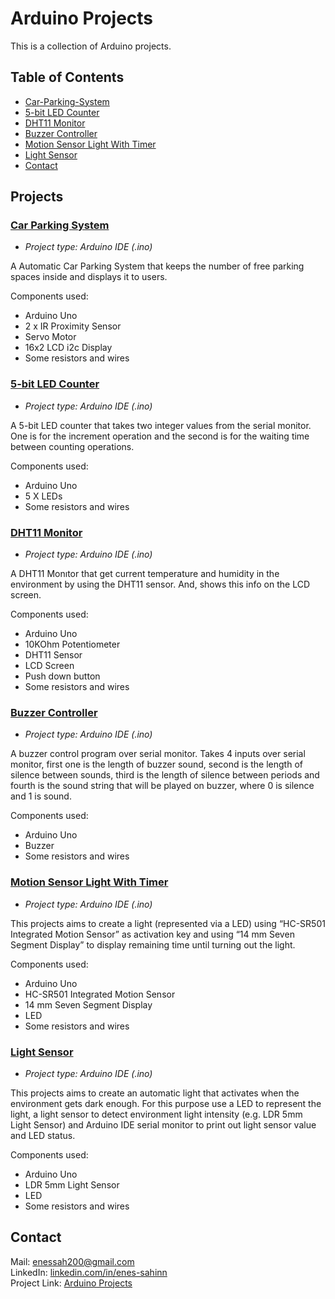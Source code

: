 # Arduino Projects

This is a collection of Arduino projects.

## Table of Contents

* [Car-Parking-System](#car-parking-system)
* [5-bit LED Counter](#5-bit-led-counter)
* [DHT11 Monitor](#dht11-monitor)
* [Buzzer Controller](#buzzer-controller)
* [Motion Sensor Light With Timer](#motion-sensor-light-with-timer)
* [Light Sensor](#light-sensor)
* [Contact](#contact)

## Projects

### [Car Parking System](../master/car-parking-system)

* *Project type: Arduino IDE (.ino)*

A Automatic Car Parking System that keeps the number of free parking spaces inside and displays it to users.

Components used:
* Arduino Uno
* 2 x IR Proximity Sensor
* Servo Motor
* 16x2 LCD i2c Display
* Some resistors and wires

### [5-bit LED Counter](../master/5-bit-led-counter)

* *Project type: Arduino IDE (.ino)*

A 5-bit LED counter that takes two integer values from the serial monitor. One is for the increment operation and the second is for the waiting time between counting operations.

Components used:
* Arduino Uno
* 5 X LEDs
* Some resistors and wires

### [DHT11 Monitor](../master/DHT11-Monitor)

* *Project type: Arduino IDE (.ino)*

A DHT11 Monıtor that get current temperature and humidity in the environment by using the DHT11 sensor. And, shows this info on the LCD screen.

Components used:
* Arduino Uno
* 10KOhm Potentiometer
* DHT11 Sensor
* LCD Screen
* Push down button
* Some resistors and wires

### [Buzzer Controller](../master/buzzer-controller)

* *Project type: Arduino IDE (.ino)*

A buzzer control program over serial monitor. Takes 4 inputs over serial monitor, first one is the length of buzzer sound, second is the length of silence between sounds, third is the length of silence between periods and fourth is the sound string that will be played on buzzer, where 0 is silence and 1 is sound.

Components used:
* Arduino Uno
* Buzzer
* Some resistors and wires

### [Motion Sensor Light With Timer](../master/Motion-Sensor-Light-With-Timer)

* *Project type: Arduino IDE (.ino)*

This projects aims to create a light (represented via a LED) using “HC-SR501 Integrated Motion Sensor” as activation key and using “14 mm Seven Segment Display” to display remaining time until turning out the light.

Components used:
* Arduino Uno
* HC-SR501 Integrated Motion Sensor
* 14 mm Seven Segment Display
* LED
* Some resistors and wires

### [Light Sensor](../master/Motion-Sensor-Light-With-Timer)

* *Project type: Arduino IDE (.ino)*

This projects aims to create an automatic light that activates when the environment gets dark enough. For this purpose use a LED to represent the light, a light sensor to detect environment light intensity (e.g. LDR 5mm Light Sensor) and Arduino IDE serial monitor to print out light sensor value and LED status.

Components used:
* Arduino Uno
* LDR 5mm Light Sensor
* LED
* Some resistors and wires

## Contact
Mail: enessah200@gmail.com\
LinkedIn: [linkedin.com/in/enes-sahinn](https://www.linkedin.com/in/enes-sahinn/)\
Project Link: [Arduino Projects](https://github.com/enes-sahinn/Arduino-Projects)


